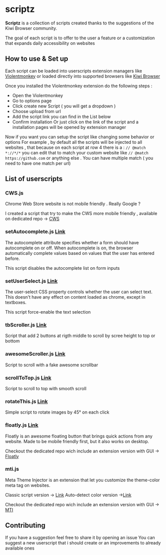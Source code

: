 # scriptz

**Scriptz** is a collection of scripts created thanks to the suggestions of the Kiwi Browser community.

The goal of each script is to offer to the user a feature 
 or a customization that expands daily accessibility on websites 

## How to use & Set up
Each script can be loaded into userscripts extension managers like [Violentmonkey](https://violentmonkey.github.io/)
or loaded directly into supported browsers like [Kiwi Browser](https://kiwibrowser.com)

Once you installed the Violentmonkey extension do the following steps :
  - Open the Violentmonkey
  - Go to options page
  - Click create new Script ( you will get a dropdown )
  - Choose upload from url
  - Add the script link you can find in the List below
  - Confirm installation
Or just click on the link of the script and a installation pages will be opened by extension manager
  
Now  if you want you can setup the script like changing some behavior or options
For example , by default all the scripts will be injected to all websites , that because on each script at row 4 there is a : ```// @match       *://*/*```
you can edit that to match your custom website like ```// @match      https://github.com``` or anything else . You can have multiple match ( you need to have one match per url) 

## List of userscripts


### CWS.js

Chrome Web Store website is not mobile friendly . Really Google ?

I created a script that try to make the CWS more mobile friendly , available on dedicated repo -> [CWS](https://github.com/d3ward/cws-mobile)

### setAutocomplete.js [Link](https://github.com/d3ward/scriptz/raw/master/src/setAutocomplete.user.js)

The autocomplete attribute specifies whether a form should have autocomplete on or off.
When autocomplete is on, the browser automatically complete values based on values that the user has entered before.

This script disables the autocomplete list on form inputs

### setUserSelect.js [Link](https://github.com/d3ward/scriptz/raw/master/src/setUserSelect.user.js)

The user-select CSS property controls whether the user can select text. This doesn't have any effect on content loaded as chrome, except in textboxes.

This script force-enable the text selection 

### tbScroller.js [Link](https://github.com/d3ward/scriptz/raw/master/src/tbScroller.user.js)

Script that add 2 buttons at rigth middle to scroll by scree height to top or bottom

### awesomeScroller.js [Link](https://github.com/d3ward/scriptz/raw/master/src/awesomeScroller.user.js)

Script to scroll with a fake awesome scrollbar

### scrollToTop.js [Link](https://github.com/d3ward/scriptz/raw/master/src/scrollToTop.user.js)

Script to scroll to top with smooth scroll

### rotateThis.js [Link](https://github.com/d3ward/scriptz/raw/master/src/rotateThis.user.js)

Simple script to rotate images by 45° on each click

### floatly.js [Link](https://github.com/d3ward/floatly/raw/master/floatly.user.js)

Floatly is an awesome floating button that brings quick actions from any website. Made to be mobile friendly first, but it also works on desktop.

Checkout the dedicated repo wich include an extension version with GUI -> [Floatly](https://github.com/d3ward/floatly)

### mti.js

Meta Theme Injector is an extension that let you customize the theme-color meta tag on websites.

Classic script version -> [Link](https://github.com/d3ward/mti/raw/master/userscripts/mti.js)
Auto-detect color version ->[Link](https://github.com/d3ward/mti/raw/master/userscripts/a_mti.js)

Checkout the dedicated repo wich include an extension version with GUI -> [MTI](https://github.com/d3ward/mti)

## Contributing

If you have a suggestion feel free to share it by opening an issue
You can suggest a new userscript that i should create or an improvements to already available ones
